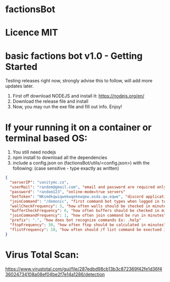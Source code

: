 # factionsBot
# Licence MIT
# basic factions bot v1.0 - Getting Started

Testing releases right now, strongly advise this to follow, will add more updates later.

1. First off download NODEJS and install it: https://nodejs.org/en/
2. Download the release file and install
3. Now, you may run the exe file and fill out info. Enjoy!

# If your running it on a container or terminal based OS:

1. You still need nodejs
2. npm install to download all the dependencies
2. include a config.json on (factionsBot/utils/<config.json>) with the following: (case sensitive - type exactly as written)

```json
{
  "serverIP": "vanitymc.co",
  "userMail": "random@gmail.com", "email and password are required only for"
  "password": "random123", "online-mode=true servers"
  "botToken": "NKsmdkqwiqwekwqekewqew.asda.qw.eqwe", "discord application token"
  "joinCommand": "/demonic", "first command bot types when logged in to the server"
  "wallCheckFrequency": 3, "how often walls should be checked in minutes"
  "bufferCheckFrequency": 6, "how often buffers should be checked in minutes"
  "joinCommandFrequency": 1, "how often join command be run in minutes"
  "prefix": ".", "how does bot recognize commands Ex: .help"
  "ftopFrequency": 30, "how often ftop should be calculated in minutes"
  "flistFrequency": 10, "how often should /f list command be exectued in minutes"
}

```


# Virus Total Scan:

https://www.virustotal.com/gui/file/287edbd98cb13b3c872369f42fe1d36f436024734108a08ef04be2f7e14a1286/detection
